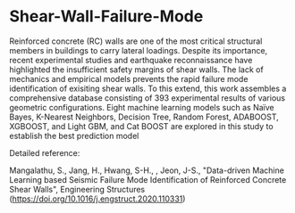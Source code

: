 # Shear-Wall-Failure-Mode
Reinforced concrete (RC) walls are one of the most critical structural members in buildings to carry lateral loadings. Despite its importance, recent experimental studies and earthquake reconnaissance have highlighted the insufficient safety margins of shear walls. The lack of mechanics and empirical models prevents the rapid failure mode identification of exisiting shear walls. To this extend, this work assembles a comprehensive database consisting of 393 experimental results of various geometric configurations. Eight machine learning models such as Naïve Bayes, K-Nearest Neighbors, Decision Tree, Random Forest, ADABOOST, XGBOOST, and Light GBM, and Cat BOOST are explored in this study to establish the best prediction model

Detailed reference:

Mangalathu, S., Jang, H., Hwang, S-H., , Jeon, J-S.,  "Data-driven Machine Learning based Seismic Failure Mode Identification of Reinforced Concrete Shear Walls", Engineering Structures (https://doi.org/10.1016/j.engstruct.2020.110331)
